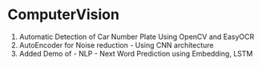 # ComputerVision
1. Automatic Detection  of Car Number Plate Using OpenCV and EasyOCR 
2. AutoEncoder for Noise reduction - Using CNN architecture
3. Added Demo of - NLP -  Next Word Prediction using Embedding, LSTM
